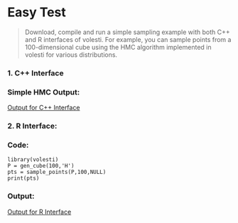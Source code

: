 # Easy Test
> Download, compile and run a simple sampling example with both C++ and R interfaces of volesti. For example, you can sample points from a 100-dimensional cube using the HMC algorithm implemented in volesti for various distributions.

### 1. C++ Interface

### Simple HMC Output:
[Output for C++ Interface](https://github.com/ManavShah05/VolestiTests/blob/main/outputs/OutputC.md)

### 2. R Interface:

### Code:
```
library(volesti)
P = gen_cube(100,'H')
pts = sample_points(P,100,NULL)
print(pts)
```

### Output:
[Output for R Interface](https://github.com/ManavShah05/VolestiTests/blob/main/outputs/OutputR.md)
